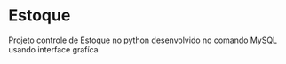 # Estoque
Projeto controle de Estoque no python desenvolvido no comando MySQL usando interface grafíca
